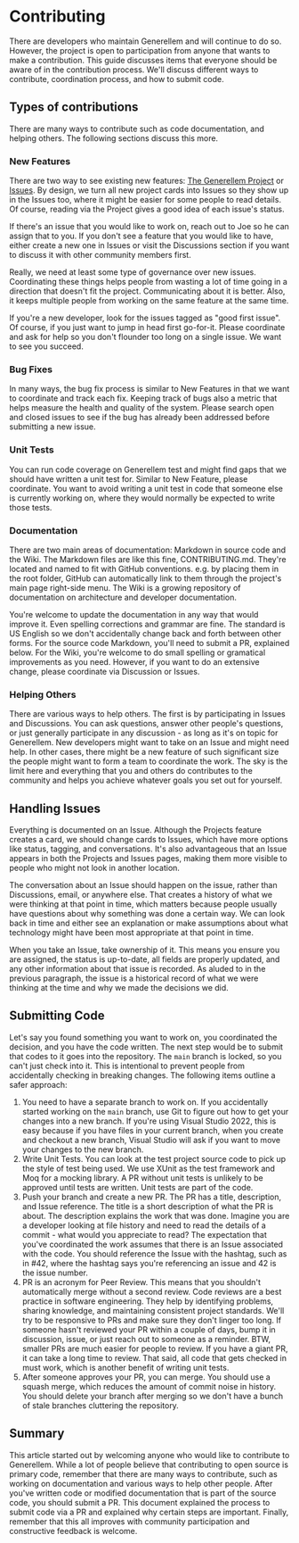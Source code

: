 # Contributing

There are developers who maintain Generellem and will continue to do so. However, the project is open to participation from anyone that wants to make a contribution. This guide discusses items that everyone should be aware of in the contribution process. We'll discuss different ways to contribute, coordination process, and how to submit code.

## Types of contributions

There are many ways to contribute such as code documentation, and helping others. The following sections discuss this more.

### New Features

There are two way to see existing new features: [The Generellem Project](https://github.com/users/generellem/projects/2) or [Issues](https://github.com/generellem/generellem/issues). By design, we turn all new project cards into Issues so they show up in the Issues too, where it might be easier for some people to read details. Of course, reading via the Project gives a good idea of each issue's status.

If there's an issue that you would like to work on, reach out to Joe so he can assign that to you. If you don't see a feature that you would like to have, either create a new one in Issues or visit the Discussions section if you want to discuss it with other community members first.

Really, we need at least some type of governance over new issues. Coordinating these things helps people from wasting a lot of time going in a direction that doesn't fit the project. Communicating about it is better. Also, it keeps multiple people from working on the same feature at the same time.

If you're a new developer, look for the issues tagged as "good first issue". Of course, if you just want to jump in head first go-for-it. Please coordinate and ask for help so you don't flounder too long on a single issue. We want to see you succeed.

### Bug Fixes

In many ways, the bug fix process is similar to New Features in that we want to coordinate and track each fix. Keeping track of bugs also a metric that helps measure the health and quality of the system. Please search open and closed issues to see if the bug has already been addressed before submitting a new issue.

### Unit Tests

You can run code coverage on Generellem test and might find gaps that we should have written a unit test for. Similar to New Feature, please coordinate. You want to avoid writing a unit test in code that someone else is currently working on, where they would normally be expected to write those tests.

### Documentation

There are two main areas of documentation: Markdown in source code and the Wiki. The Markdown files are like this fine, CONTRIBUTING.md. They're located and named to fit with GitHub conventions. e.g. by placing them in the root folder, GitHub can automatically link to them through the project's main page right-side menu. The Wiki is a growing repository of documentation on architecture and developer documentation.

You're welcome to update the documentation in any way that would improve it. Even spelling corrections and grammar are fine. The standard is US English so we don't accidentally change back and forth between other forms. For the source code Markdown, you'll need to submit a PR, explained below. For the Wiki, you're welcome to do small spelling or gramatical improvements as you need. However, if you want to do an extensive change, please coordinate via Discussion or Issues.

### Helping Others

There are various ways to help others. The first is by participating in Issues and Discussions. You can ask questions, answer other people's questions, or just generally participate in any discussion - as long as it's on topic for Generellem. New developers might want to take on an Issue and might need help. In other cases, there might be a new feature of such significant size the people might want to form a team to coordinate the work. The sky is the limit here and everything that you and others do contributes to the community and helps you achieve whatever goals you set out for yourself.

## Handling Issues

Everything is documented on an Issue. Although the Projects feature creates a card, we should change cards to Issues, which have more options like status, tagging, and conversations. It's also advantageous that an Issue appears in both the Projects and Issues pages, making them more visible to people who might not look in another location.

The conversation about an Issue should happen on the issue, rather than Discussions, email, or anywhere else. That creates a history of what we were thinking at that point in time, which matters because people usually have questions about why something was done a certain way. We can look back in time and either see an explanation or make assumptions about what technology might have been most appropriate at that point in time.

When you take an Issue, take ownership of it. This means you ensure you are assigned, the status is up-to-date, all fields are properly updated, and any other information about that issue is recorded. As aluded to in the previous paragraph, the issue is a historical record of what we were thinking at the time and why we made the decisions we did.

## Submitting Code

Let's say you found something you want to work on, you coordinated the decision, and you have the code written. The next step would be to submit that codes to it goes into the repository. The `main` branch is locked, so you can't just check into it. This is intentional to prevent people from accidentally checking in breaking changes. The following items outline a safer approach:

1. You need to have a separate branch to work on. If you accidentally started working on the `main` branch, use Git to figure out how to get your changes into a new branch. If you're using Visual Studio 2022, this is easy because if you have files in your current branch, when you create and checkout a new branch, Visual Studio will ask if you want to move your changes to the new branch.
2. Write Unit Tests. You can look at the test project source code to pick up the style of test being used. We use XUnit as the test framework and Moq for a mocking library. A PR without unit tests is unlikely to be approved until tests are written. Unit tests are part of the code.
3. Push your branch and create a new PR. The PR has a title, description, and Issue reference. The title is a short description of what the PR is about. The description explains the work that was done. Imagine you are a developer looking at file history and need to read the details of a commit - what would you appreciate to read? The expectation that you've coordinated the work assumes that there is an Issue associated with the code. You should reference the Issue with the hashtag, such as in #42, where the hashtag says you're referencing an issue and 42 is the issue number.
4. PR is an acronym for Peer Review. This means that you shouldn't automatically merge without a second review. Code reviews are a best practice in software engineering. They help by identifying problems, sharing knowledge, and maintaining consistent project standards. We'll try to be responsive to PRs and make sure they don't linger too long. If someone hasn't reviewed your PR within a couple of days, bump it in discussion, issue, or just reach out to someone as a reminder. BTW, smaller PRs are much easier for people to review. If you have a giant PR, it can take a long time to review. That said, all code that gets checked in must work, which is another benefit of writing unit tests.
5. After someone approves your PR, you can merge. You should use a squash merge, which reduces the amount of commit noise in history. You should delete your branch after merging so we don't have a bunch of stale branches cluttering the repository.

## Summary

This article started out by welcoming anyone who would like to contribute to Generellem. While a lot of people believe that contributing to open source is primary code, remember that there are many ways to contribute, such as working on documentation and various ways to help other people. After you've written code or modified documentation that is part of the source code, you should submit a PR. This document explained the process to submit code via a PR and explained why certain steps are important. Finally, remember that this all improves with community participation and constructive feedback is welcome.
